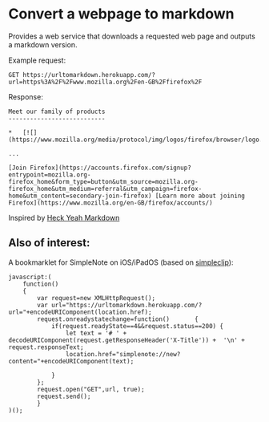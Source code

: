# Convert a webpage to markdown

Provides a web service that downloads a requested web page and outputs a markdown version.

Example request:

	GET https://urltomarkdown.herokuapp.com/?url=https%3A%2F%2Fwww.mozilla.org%2Fen-GB%2Ffirefox%2F

Response:

	Meet our family of products
	---------------------------
	
	*   [![](https://www.mozilla.org/media/protocol/img/logos/firefox/browser/logo.eb1324e44442.svg)  
	
	...
	
	[Join Firefox](https://accounts.firefox.com/signup?entrypoint=mozilla.org-firefox_home&form_type=button&utm_source=mozilla.org-firefox_home&utm_medium=referral&utm_campaign=firefox-home&utm_content=secondary-join-firefox) [Learn more about joining Firefox](https://www.mozilla.org/en-GB/firefox/accounts/)

Inspired by [Heck Yeah Markdown](http://heckyesmarkdown.com)

## Also of interest:

A bookmarklet for SimpleNote on iOS/iPadOS (based on [simpleclip](https://gist.github.com/byrney/b21456682e77a0d51708)):

```
javascript:(
	function()
	{
		var request=new XMLHttpRequest();
		var url="https://urltomarkdown.herokuapp.com/?url="+encodeURIComponent(location.href);
		request.onreadystatechange=function()		{
			if(request.readyState==4&&request.status==200) {
				let text = '# ' + decodeURIComponent(request.getResponseHeader('X-Title')) +  '\n' + request.responseText;
				location.href="simplenote://new?content="+encodeURIComponent(text);

			}
		};
		request.open("GET",url, true);
		request.send();
		}
)();
```
